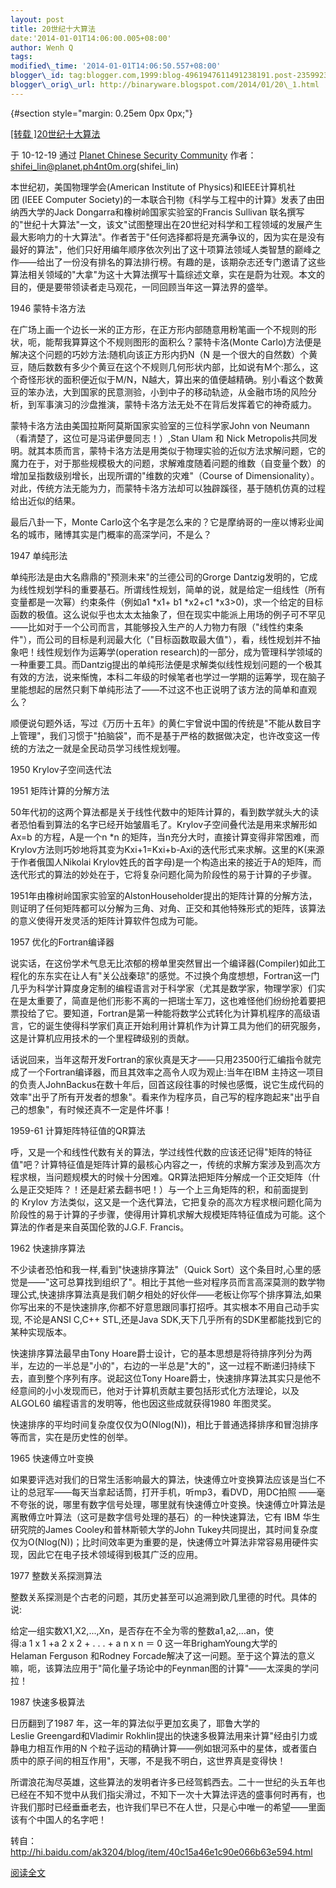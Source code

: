 ```yaml
--- 
layout: post 
title: 20世纪十大算法 
date:'2014-01-01T14:06:00.005+08:00' 
author: Wenh Q
tags:
modified\_time: '2014-01-01T14:06:50.557+08:00' 
blogger\_id: tag:blogger.com,1999:blog-4961947611491238191.post-235992389059682631
blogger\_orig\_url: http://binaryware.blogspot.com/2014/01/20\_1.html
---
```

<div dir="ltr">

 {#section style="margin: 0.25em 0px 0px;"}

<div>

[
[转载
]20世纪十大算法](http://hi.baidu.com/linshifei/blog/item/f9c904257d0e4a3ad507426c.html)

</div>

<div style="margin-bottom: 0.5em;">

于 10-12-19 通过 [Planet Chinese Security
Community](http://planet.ph4nt0m.org/)
作者：<shifei_lin@planet.ph4nt0m.org>(shifei\_lin)

</div>



本世纪初，美国物理学会(American Institute of Physics)和IEEE计算机社团 (IEEE Computer Society)的一本联合刊物《科学与工程中的计算》发表了由田纳西大学的Jack Dongarra和橡树岭国家实验室的Francis Sullivan 联名撰写的"世纪十大算法"一文，该文"试图整理出在20世纪对科学和工程领域的发展产生最大影响力的十大算法"。作者苦于"任何选择都将是充满争议的，因为实在是没有最好的算法"，他们只好用编年顺序依次列出了这十项算法领域人类智慧的巅峰之作――给出了一份没有排名的算法排行榜。有趣的是，该期杂志还专门邀请了这些算法相关领域的"大拿"为这十大算法撰写十篇综述文章，实在是蔚为壮观。本文的目的，便是要带领读者走马观花，一同回顾当年这一算法界的盛举。



1946 蒙特卡洛方法



在广场上画一个边长一米的正方形，在正方形内部随意用粉笔画一个不规则的形状，呃，能帮我算算这个不规则图形的面积么？蒙特卡洛(Monte Carlo)方法便是解决这个问题的巧妙方法:随机向该正方形内扔N（N 是一个很大的自然数）个黄豆，随后数数有多少个黄豆在这个不规则几何形状内部，比如说有M个:那么，这个奇怪形状的面积便近似于M/N，N越大，算出来的值便越精确。别小看这个数黄豆的笨办法，大到国家的民意测验，小到中子的移动轨迹，从金融市场的风险分析，到军事演习的沙盘推演，蒙特卡洛方法无处不在背后发挥着它的神奇威力。



蒙特卡洛方法由美国拉斯阿莫斯国家实验室的三位科学家John von Neumann（看清楚了，这位可是冯诺伊曼同志！）,Stan Ulam 和 Nick Metropolis共同发明。就其本质而言，蒙特卡洛方法是用类似于物理实验的近似方法求解问题，它的魔力在于，对于那些规模极大的问题，求解难度随着问题的维数（自变量个数）的增加呈指数级别增长，出现所谓的"维数的灾难"（Course of Dimensionality）。对此，传统方法无能为力，而蒙特卡洛方法却可以独辟蹊径，基于随机仿真的过程给出近似的结果。



最后八卦一下，Monte Carlo这个名字是怎么来的？它是摩纳哥的一座以博彩业闻名的城市，赌博其实是门概率的高深学问，不是么？



1947 单纯形法



单纯形法是由大名鼎鼎的"预测未来"的兰德公司的Grorge Dantzig发明的，它成为线性规划学科的重要基石。所谓线性规划，简单的说，就是给定一组线性（所有变量都是一次幂）约束条件（例如a1
*x1+ b1
*x2+c1
*x3&gt;0)，求一个给定的目标函数的极值。这么说似乎也太太太抽象了，但在现实中能派上用场的例子可不罕见――比如对于一个公司而言，其能够投入生产的人力物力有限（"线性约束条件"），而公司的目标是利润最大化（"目标函数取最大值"），看，线性规划并不抽象吧！线性规划作为运筹学(operation research)的一部分，成为管理科学领域的一种重要工具。而Dantzig提出的单纯形法便是求解类似线性规划问题的一个极其有效的方法，说来惭愧，本科二年级的时候笔者也学过一学期的运筹学，现在脑子里能想起的居然只剩下单纯形法了――不过这不也正说明了该方法的简单和直观么？



顺便说句题外话，写过《万历十五年》的黄仁宇曾说中国的传统是"不能从数目字上管理"，我们习惯于"拍脑袋"，而不是基于严格的数据做决定，也许改变这一传统的方法之一就是全民动员学习线性规划喔。



1950 Krylov子空间迭代法

1951 矩阵计算的分解方法



50年代初的这两个算法都是关于线性代数中的矩阵计算的，看到数学就头大的读者恐怕看到算法的名字已经开始皱眉毛了。Krylov子空间叠代法是用来求解形如Ax=b 的方程，A是一个n
*n 的矩阵，当n充分大时，直接计算变得非常困难，而Krylov方法则巧妙地将其变为Kxi+1=Kxi+b-Axi的迭代形式来求解。这里的K(来源于作者俄国人Nikolai Krylov姓氏的首字母)是一个构造出来的接近于A的矩阵，而迭代形式的算法的妙处在于，它将复杂问题化简为阶段性的易于计算的子步骤。



1951年由橡树岭国家实验室的AlstonHouseholder提出的矩阵计算的分解方法，则证明了任何矩阵都可以分解为三角、对角、正交和其他特殊形式的矩阵，该算法的意义使得开发灵活的矩阵计算软件包成为可能。



1957 优化的Fortran编译器



说实话，在这份学术气息无比浓郁的榜单里突然冒出一个编译器(Compiler)如此工程化的东东实在让人有"关公战秦琼"的感觉。不过换个角度想想，Fortran这一门几乎为科学计算度身定制的编程语言对于科学家（尤其是数学家，物理学家）们实在是太重要了，简直是他们形影不离的一把瑞士军刀，这也难怪他们纷纷抢着要把票投给了它。要知道，Fortran是第一种能将数学公式转化为计算机程序的高级语言，它的诞生使得科学家们真正开始利用计算机作为计算工具为他们的研究服务，这是计算机应用技术的一个里程碑级别的贡献。



话说回来，当年这帮开发Fortran的家伙真是天才――只用23500行汇编指令就完成了一个Fortran编译器，而且其效率之高令人叹为观止:当年在IBM 主持这一项目的负责人JohnBackus在数十年后，回首这段往事的时候也感慨，说它生成代码的效率"出乎了所有开发者的想象"。看来作为程序员，自己写的程序跑起来"出乎自己的想象"，有时候还真不一定是件坏事！



1959-61 计算矩阵特征值的QR算法



呼，又是一个和线性代数有关的算法，学过线性代数的应该还记得"矩阵的特征值"吧？计算特征值是矩阵计算的最核心内容之一，传统的求解方案涉及到高次方程求根，当问题规模大的时候十分困难。QR算法把矩阵分解成一个正交矩阵（什么是正交矩阵？！还是赶紧去翻书吧！）与一个上三角矩阵的积，和前面提到的 Krylov 方法类似，这又是一个迭代算法，它把复杂的高次方程求根问题化简为阶段性的易于计算的子步骤，使得用计算机求解大规模矩阵特征值成为可能。这个算法的作者是来自英国伦敦的J.G.F. Francis。



1962 快速排序算法



不少读者恐怕和我一样,看到"快速排序算法"（Quick Sort）这个条目时,心里的感觉是――"这可总算找到组织了"。相比于其他一些对程序员而言高深莫测的数学物理公式,快速排序算法真是我们朝夕相处的好伙伴――老板让你写个排序算法,如果你写出来的不是快速排序,你都不好意思跟同事打招呼。其实根本不用自己动手实现, 不论是ANSI C,C++ STL,还是Java SDK,天下几乎所有的SDK里都能找到它的某种实现版本。



快速排序算法最早由Tony Hoare爵士设计，它的基本思想是将待排序列分为两半，左边的一半总是"小的"，右边的一半总是"大的"，这一过程不断递归持续下去，直到整个序列有序。说起这位Tony Hoare爵士，快速排序算法其实只是他不经意间的小小发现而已，他对于计算机贡献主要包括形式化方法理论，以及ALGOL60 编程语言的发明等，他也因这些成就获得1980 年图灵奖。



快速排序的平均时间复杂度仅仅为O(Nlog(N))，相比于普通选择排序和冒泡排序等而言，实在是历史性的创举。



1965 快速傅立叶变换



如果要评选对我们的日常生活影响最大的算法，快速傅立叶变换算法应该是当仁不让的总冠军――每天当拿起话筒，打开手机，听mp3，看DVD，用DC拍照 ――毫不夸张的说，哪里有数字信号处理，哪里就有快速傅立叶变换。快速傅立叶算法是离散傅立叶算法（这可是数字信号处理的基石）的一种快速算法，它有 IBM 华生研究院的James Cooley和普林斯顿大学的John Tukey共同提出，其时间复杂度仅为O(Nlog(N))；比时间效率更为重要的是，快速傅立叶算法非常容易用硬件实现，因此它在电子技术领域得到极其广泛的应用。



1977 整数关系探测算法



整数关系探测是个古老的问题，其历史甚至可以追溯到欧几里德的时代。具体的说:



给定―组实数X1,X2,...,Xn，是否存在不全为零的整数a1,a2,...an，使得:a 1 x 1 +a 2 x 2 + . . . + a n x n ＝ 0 这一年BrighamYoung大学的Helaman Ferguson 和Rodney Forcade解决了这一问题。至于这个算法的意义嘛，呃，该算法应用于"简化量子场论中的Feynman图的计算"――太深奥的学问拉！



1987 快速多极算法



日历翻到了1987 年，这一年的算法似乎更加玄奥了，耶鲁大学的Leslie Greengard和Vladimir Rokhlin提出的快速多极算法用来计算"经由引力或静电力相互作用的N 个粒子运动的精确计算――例如银河系中的星体，或者蛋白质中的原子间的相互作用"，天哪，不是我不明白，这世界真是变得快！



所谓浪花淘尽英雄，这些算法的发明者许多已经驾鹤西去。二十一世纪的头五年也已经在不知不觉中从我们指尖滑过，不知下一次十大算法评选的盛事何时再有，也许我们那时已经垂垂老去，也许我们早已不在人世，只是心中唯一的希望――里面该有个中国人的名字吧！

转自：<http://hi.baidu.com/ak3204/blog/item/40c15a46e1c90e066b63e594.html>

[阅读全文](http://hi.baidu.com/linshifei/blog/item/f9c904257d0e4a3ad507426c.html)

</div>
